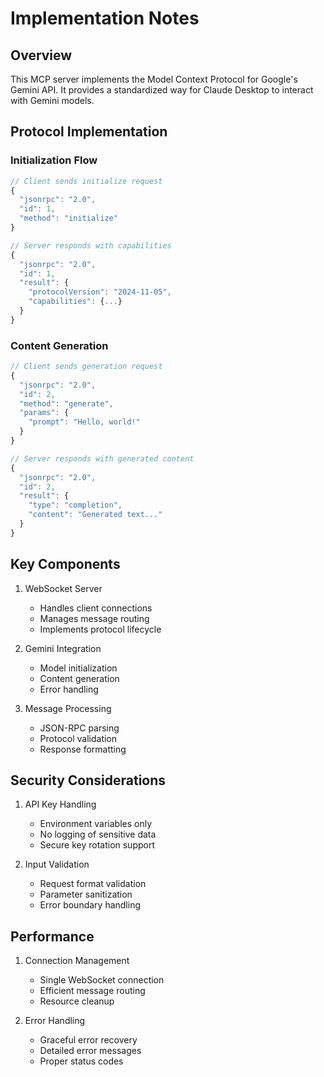 # Implementation Notes

## Overview

This MCP server implements the Model Context Protocol for Google's Gemini API. It provides a standardized way for Claude Desktop to interact with Gemini models.

## Protocol Implementation

### Initialization Flow
```typescript
// Client sends initialize request
{
  "jsonrpc": "2.0",
  "id": 1,
  "method": "initialize"
}

// Server responds with capabilities
{
  "jsonrpc": "2.0",
  "id": 1,
  "result": {
    "protocolVersion": "2024-11-05",
    "capabilities": {...}
  }
}
```

### Content Generation
```typescript
// Client sends generation request
{
  "jsonrpc": "2.0",
  "id": 2,
  "method": "generate",
  "params": {
    "prompt": "Hello, world!"
  }
}

// Server responds with generated content
{
  "jsonrpc": "2.0",
  "id": 2,
  "result": {
    "type": "completion",
    "content": "Generated text..."
  }
}
```

## Key Components

1. WebSocket Server
   - Handles client connections
   - Manages message routing
   - Implements protocol lifecycle

2. Gemini Integration
   - Model initialization
   - Content generation
   - Error handling

3. Message Processing
   - JSON-RPC parsing
   - Protocol validation
   - Response formatting

## Security Considerations

1. API Key Handling
   - Environment variables only
   - No logging of sensitive data
   - Secure key rotation support

2. Input Validation
   - Request format validation
   - Parameter sanitization
   - Error boundary handling

## Performance

1. Connection Management
   - Single WebSocket connection
   - Efficient message routing
   - Resource cleanup

2. Error Handling
   - Graceful error recovery
   - Detailed error messages
   - Proper status codes
